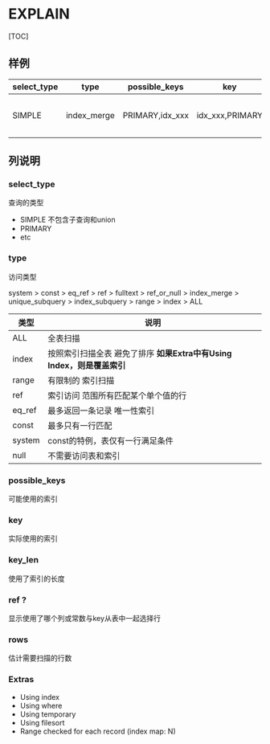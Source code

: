 # EXPLAIN

[TOC]

## 样例

| select_type | type        | possible_keys   | key             | key_len | ref    | rows | extra                                          |
| ----------- | ----------- | --------------- | --------------- | ------- | ------ | ---- | ---------------------------------------------- |
| SIMPLE      | index_merge | PRIMARY,idx_xxx | idx_xxx,PRIMARY | 4,8     | <null> | 2    | Using sort_union(idx_xxx, PRIMARY);Using where |

## 列说明

### select_type

查询的类型

- SIMPLE	不包含子查询和union
- PRIMARY
- etc

### type

访问类型

system > const > eq_ref > ref > fulltext > ref_or_null > index_merge > unique_subquery > index_subquery > range > index > ALL

| 类型   | 说明                                                         |
| ------ | ------------------------------------------------------------ |
| ALL    | 全表扫描                                                     |
| index  | 按照索引扫描全表 避免了排序 **如果Extra中有Using Index，则是覆盖索引** |
| range  | 有限制的 索引扫描                                            |
| ref    | 索引访问 范围所有匹配某个单个值的行                          |
| eq_ref | 最多返回一条记录 唯一性索引                                  |
| const  | 最多只有一行匹配                                             |
| system | const的特例，表仅有一行满足条件                              |
| null   | 不需要访问表和索引                                           |

### possible_keys

可能使用的索引

### key

实际使用的索引

### key_len

使用了索引的长度

### ref ?

显示使用了哪个列或常数与key从表中一起选择行

### rows

估计需要扫描的行数

### Extras

- Using index
- Using where
- Using temporary
- Using filesort
- Range checked for each record (index map: N)